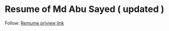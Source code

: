 # Resume of Md Abu Sayed ( updated )

Follow: [Remume priview link](https://sayed021.github.io/resume)
